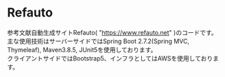 # Refauto
参考文献自動生成サイトRefauto( "https://www.refauto.net" )のコードです。  
主な使用技術はサーバーサイドではSpring Boot 2.7.2(Spring MVC, Thymeleaf), Maven3.8.5, JUnit5を使用しております。  
クライアントサイドではBootstrap5、インフラとしてはAWSを使用しております。
